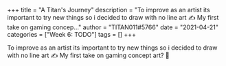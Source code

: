 +++
title = "A Titan's Journey"
description = "To improve as an artist its important to try new things so i decided to draw with no line art ✍️ My first take on gaming concep..."
author = "TITAN011#5766"
date = "2021-04-21"
categories = ["Week 6: TODO"]
tags = []
+++

To improve as an artist its important to try new things so i decided to draw with no line art ✍️ My first take on gaming concept art? 🤔
